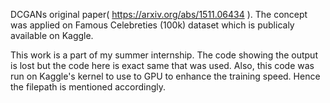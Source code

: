 DCGANs original paper( https://arxiv.org/abs/1511.06434 ). The concept was applied on Famous Celebreties (100k) dataset which is
publicaly available on Kaggle.

This work is a part of my summer internship. The code showing the output is lost but the code here is exact same that was used. Also,
this code was run on Kaggle's kernel to use to GPU to enhance the training speed. Hence the filepath is mentioned accordingly.
